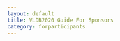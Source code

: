 ```yaml
---
layout: default
title: VLDB2020 Guide For Sponsors
category: forparticipants
---
```


<div class="VLDB2020Instructions" x-for="gather"></div>
